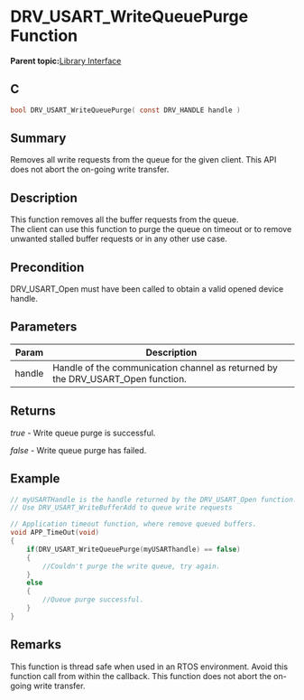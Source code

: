 # DRV\_USART\_WriteQueuePurge Function

**Parent topic:**[Library Interface](GUID-80FC4C27-64D2-411F-BE4A-4C4A8BD80604.md)

## C

```c
bool DRV_USART_WriteQueuePurge( const DRV_HANDLE handle )
```

## Summary

Removes all write requests from the queue for the given client. This API does not abort the on-going write transfer.

## Description

This function removes all the buffer requests from the queue.<br />The client can use this function to purge the queue on timeout or to remove<br />unwanted stalled buffer requests or in any other use case.

## Precondition

DRV\_USART\_Open must have been called to obtain a valid opened device handle.

## Parameters

|Param|Description|
|-----|-----------|
|handle|Handle of the communication channel as returned by the DRV\_USART\_Open function.|

## Returns

*true* - Write queue purge is successful.

*false* - Write queue purge has failed.

## Example

```c
// myUSARTHandle is the handle returned by the DRV_USART_Open function.
// Use DRV_USART_WriteBufferAdd to queue write requests

// Application timeout function, where remove queued buffers.
void APP_TimeOut(void)
{
    if(DRV_USART_WriteQueuePurge(myUSARThandle) == false)
    {
        //Couldn't purge the write queue, try again.
    }
    else
    {
        //Queue purge successful.
    }
}
```

## Remarks

This function is thread safe when used in an RTOS environment. Avoid this function call from within the callback. This function does not abort the on-going write transfer.

